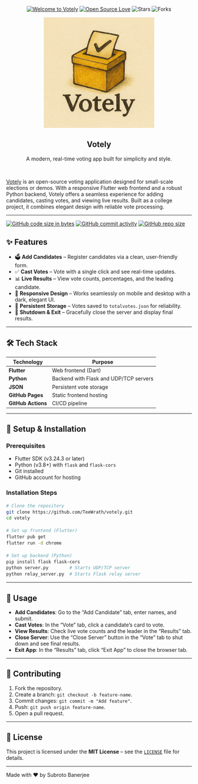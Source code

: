 <p align="center">
   <div align="center">

[![Welcome to Votely](https://img.shields.io/badge/Hello,Programmer!-Welcome-blue.svg?style=flat&logo=github)](https://github.com/TeeWrath/votely)
[![Open Source Love](https://badges.frapsoft.com/os/v2/open-source.svg?v=103)](https://github.com/TeeWrath/votely)
![Stars](https://img.shields.io/github/stars/TeeWrath/votely?style=flat&logo=github)
![Forks](https://img.shields.io/github/forks/TeeWrath/votely?style=flat&logo=github)

</div>
<div align="center">
  <a href="https://github.com/TeeWrath/votely">
  <img src="assets/votely-logo.png" alt="Votely logo" height="300" />
     </a>
</div>
<h2 align="center">Votely</h2>
<p align="center"> A modern, real-time voting app built for simplicity and style. </p>
<br />

[Votely](https://github.com/TeeWrath/votely) is an open-source voting application designed for small-scale elections or demos. With a responsive Flutter web frontend and a robust Python backend, Votely offers a seamless experience for adding candidates, casting votes, and viewing live results. Built as a college project, it combines elegant design with reliable vote processing.

---

[![GitHub code size in bytes](https://img.shields.io/github/languages/code-size/TeeWrath/votely?logo=github)](https://github.com/TeeWrath/votely) 
[![GitHub commit activity](https://img.shields.io/github/commit-activity/m/TeeWrath/votely?color=blueviolet&logo=github)](https://github.com/TeeWrath/votely/commits/) 
[![GitHub repo size](https://img.shields.io/github/repo-size/TeeWrath/votely?logo=github)](https://github.com/TeeWrath/votely)

## ✨ Features  

- 🗳️ **Add Candidates** – Register candidates via a clean, user-friendly form.  
- ✅ **Cast Votes** – Vote with a single click and see real-time updates.  
- 📊 **Live Results** – View vote counts, percentages, and the leading candidate.  
- 📱 **Responsive Design** – Works seamlessly on mobile and desktop with a dark, elegant UI.  
- 💾 **Persistent Storage** – Votes saved to `totalvotes.json` for reliability.  
- 🔌 **Shutdown & Exit** – Gracefully close the server and display final results.  

---

## 🛠️ Tech Stack  

| Technology | Purpose |
|------------|---------|
| **Flutter** | Web frontend (Dart) |
| **Python** | Backend with Flask and UDP/TCP servers |
| **JSON** | Persistent vote storage |
| **GitHub Pages** | Static frontend hosting |
| **GitHub Actions** | CI/CD pipeline |

---

## 🚀 Setup & Installation  

### Prerequisites  
- Flutter SDK (v3.24.3 or later)  
- Python (v3.8+) with `flask` and `flask-cors`  
- Git installed  
- GitHub account for hosting  

### Installation Steps  
```bash
# Clone the repository
git clone https://github.com/TeeWrath/votely.git
cd votely

# Set up frontend (Flutter)
flutter pub get
flutter run -d chrome

# Set up backend (Python)
pip install flask flask-cors
python server.py        # Starts UDP/TCP server
python relay_server.py  # Starts Flask relay server
```
---

## 📲 Usage  

- **Add Candidates**: Go to the “Add Candidate” tab, enter names, and submit.  
- **Cast Votes**: In the “Vote” tab, click a candidate’s card to vote.  
- **View Results**: Check live vote counts and the leader in the “Results” tab.  
- **Close Server**: Use the “Close Server” button in the “Vote” tab to shut down and see final results.  
- **Exit App**: In the “Results” tab, click “Exit App” to close the browser tab.  

---

## 🤝 Contributing  

1. Fork the repository.  
2. Create a branch: `git checkout -b feature-name`.  
3. Commit changes: `git commit -m "Add feature"`.  
4. Push: `git push origin feature-name`.  
5. Open a pull request.  

---

## 📜 License  

This project is licensed under the **MIT License** – see the [`LICENSE`](LICENSE) file for details.  

---

Made with ❤️ by Subroto Banerjee